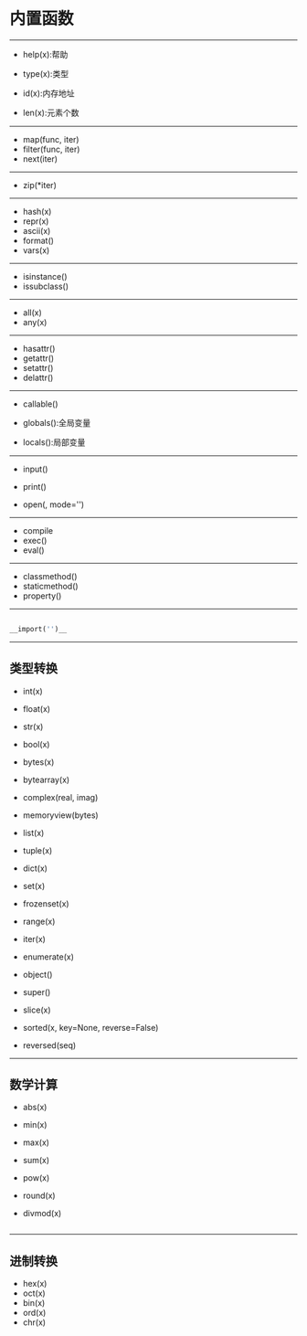 # 内置函数


---


- help(x):帮助
- type(x):类型


- id(x):内存地址

- len(x):元素个数

---
- map(func, iter)
- filter(func, iter)
- next(iter)
---

- zip(*iter)

---
- hash(x)
- repr(x)
- ascii(x)
- format()
- vars(x)

---
- isinstance()
- issubclass()

---

- all(x)
- any(x)


---
- hasattr()
- getattr()
- setattr()
- delattr()

---
- callable()

- globals():全局变量
- locals():局部变量


---
- input()
- print()

- open(, mode='')

---

- compile
- exec()
- eval()

---
- classmethod()
- staticmethod()
- property()

---
```py

__import('')__

```

---
## 类型转换

- int(x)
- float(x)
- str(x)
- bool(x)
- bytes(x)
- bytearray(x)
- complex(real, imag)

- memoryview(bytes)

- list(x)
- tuple(x)
- dict(x)
- set(x)

- frozenset(x)

- range(x)

- iter(x)

- enumerate(x)

- object()

- super()

- slice(x)
- sorted(x, key=None, reverse=False)
- reversed(seq)
---
## 数学计算

- abs(x)
- min(x)
- max(x)
- sum(x)
- pow(x)

- round(x)


- divmod(x)
```py

```





---
## 进制转换
- hex(x)
- oct(x)
- bin(x)
- ord(x)
- chr(x)



